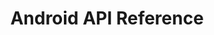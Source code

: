 ---
title: Android API Reference

language_tabs: # must be one of https://git.io/vQNgJ

- java
- kotlin

includes:

- introduction
- installation
- setup
- session
- views
- theming

search: true
---